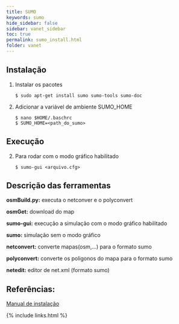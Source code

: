 ```yaml
---
title: SUMO
keywords: sumo
hide_sidebar: false
sidebar: vanet_sidebar
toc: true
permalink: sumo_install.html
folder: vanet
---
```



## Instalação

1. Instalar os pacotes
    
    ```shell
    $ sudo apt-get install sumo sumo-tools sumo-doc
    ```

2. Adicionar a variável de ambiente SUMO_HOME

    ```shell
    $ nano $HOME/.baschrc
    $ SUMO_HOME=<path_do_sumo>
    ```

## Execução

2. Para rodar com o modo gráfico habilitado

    ```shell
    $ sumo-gui <arquivo.cfg>
    ```

## Descrição das ferramentas

**osmBuild.py:** executa o netconver e o polyconvert

**osmGet:** download do map

**sumo-gui:** execução a simulação com o modo gráfico habilitado

**sumo:** simulação sem o modo gráfico

**netconvert:** converte mapas(osm,...) para o formato sumo

**polyconvert:** converte os poligonos do mapa para o formato sumo

**netedit:** editor de net.xml (formato sumo)


## Referências: 

[Manual de instalação](http://sumo.dlr.de/wiki/Installing)

{% include links.html %}
